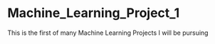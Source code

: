 # Machine_Learning_Project_1
This is the first of many Machine Learning Projects I will be pursuing
